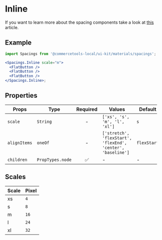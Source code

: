 # Inline

If you want to learn more about the spacing components take a look at
[this](https://medium.com/eightshapes-llc/space-in-design-systems-188bcbae0d62)
article.

## Example

```jsx
import Spacings from '@commercetools-local/ui-kit/materials/spacings';

<Spacings.Inline scale="m">
  <FlatButton />
  <FlatButton />
  <FlatButton />
</Spacings.Inline>;
```

## Properties

| Props        | Type             | Required | Values                                                      | Default     |
| ------------ | ---------------- | :------: | ----------------------------------------------------------- | ----------- |
| `scale`      | `String`         |    -     | `['xs', 's', 'm', 'l', 'xl']`                               | `s`         |
| `alignItems` | `oneOf`          |    -     | `['stretch', 'flexStart', 'flexEnd', 'center', 'baseline']` | `flexStart` |
| `children`   | `PropTypes.node` |    ✅    | -                                                           | -           |

## Scales

| Scale | Pixel |
| :---- | :---- |
| xs    | `4`   |
| s     | `8`   |
| m     | `16`  |
| l     | `24`  |
| xl    | `32`  |
